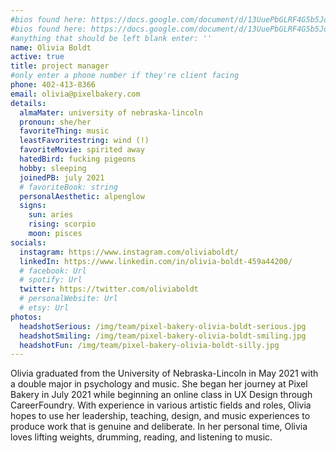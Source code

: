 ```yaml
---
#bios found here: https://docs.google.com/document/d/13UuePbGLRF4G5b5JoEe2Vua3NukZ1-QwRW4Oisnd8lI/edit#
#bios found here: https://docs.google.com/document/d/13UuePbGLRF4G5b5JoEe2Vua3NukZ1-QwRW4Oisnd8lI/edit#
#anything that should be left blank enter: ''
name: Olivia Boldt
active: true
title: project manager
#only enter a phone number if they're client facing
phone: 402-413-8366
email: olivia@pixelbakery.com
details:
  almaMater: university of nebraska-lincoln
  pronoun: she/her
  favoriteThing: music
  leastFavoritestring: wind (!)
  favoriteMovie: spirited away
  hatedBird: fucking pigeons
  hobby: sleeping
  joinedPB: july 2021
  # favoriteBook: string
  personalAesthetic: alpenglow
  signs:
    sun: aries
    rising: scorpio
    moon: pisces
socials:
  instagram: https://www.instagram.com/oliviaboldt/
  linkedIn: https://www.linkedin.com/in/olivia-boldt-459a44200/
  # facebook: Url
  # spotify: Url
  twitter: https://twitter.com/oliviaboldt
  # personalWebsite: Url
  # etsy: Url
photos:
  headshotSerious: /img/team/pixel-bakery-olivia-boldt-serious.jpg
  headshotSmiling: /img/team/pixel-bakery-olivia-boldt-smiling.jpg
  headshotFun: /img/team/pixel-bakery-olivia-boldt-silly.jpg
---
```


Olivia graduated from the University of Nebraska-Lincoln in May 2021 with a double major in psychology and music. She began her journey at Pixel Bakery in July 2021 while beginning an online class in UX Design through CareerFoundry. With experience in various artistic fields and roles, Olivia hopes to use her leadership, teaching, design, and music experiences to produce work that is genuine and deliberate. In her personal time, Olivia loves lifting weights, drumming, reading, and listening to music.
